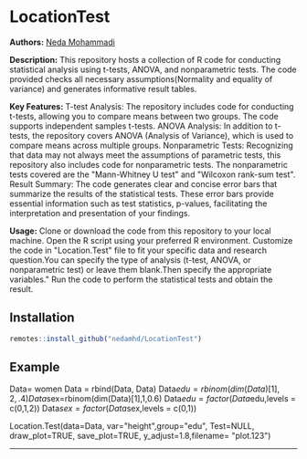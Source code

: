 # LocationTest
**Authors:** [Neda Mohammadi](https://[github.com/tlverse](https://nedamohammadi.ir/))

**Description:**
This repository hosts a collection of R code for conducting statistical analysis using t-tests, ANOVA, and nonparametric tests. The code provided checks all necessary assumptions(Normality and equality of variance) and generates informative result tables.

**Key Features:**
T-test Analysis: The repository includes code for conducting t-tests, allowing you to compare means between two groups. The code supports independent samples t-tests. ANOVA Analysis: In addition to t-tests, the repository covers ANOVA (Analysis of Variance), which is used to compare means across multiple groups. Nonparametric Tests: Recognizing that data may not always meet the assumptions of parametric tests, this repository also includes code for nonparametric tests. The nonparametric tests covered are the "Mann-Whitney U test" and "Wilcoxon rank-sum test". Result Summary: The code generates clear and concise error bars that summarize the results of the statistical tests. These error bars provide essential information such as test statistics, p-values, facilitating the interpretation and presentation of your findings.

**Usage:**
Clone or download the code from this repository to your local machine. Open the R script using your preferred R environment. Customize the code in "Location.Test" file to fit your specific data and research question.You can specify the type of analysis (t-test, ANOVA, or nonparametric test) or leave them blank.Then specify the appropriate variables." Run the code to perform the statistical tests and obtain the result.

## Installation
``` r
remotes::install_github("nedamhd/LocationTest")
```

## Example

Data= women
Data = rbind(Data, Data)
Data$edu = rbinom(dim(Data)[1], 2, .4)
Data$sex=rbinom(dim(Data)[1],1,0.6)
Data$edu = factor(Data$edu,levels = c(0,1,2))
Data$sex = factor(Data$sex,levels = c(0,1))

Location.Test(data=Data, var="height",group="edu", Test=NULL, draw_plot=TRUE, save_plot=TRUE, y_adjust=1.8,filename= "plot.123")


-----
